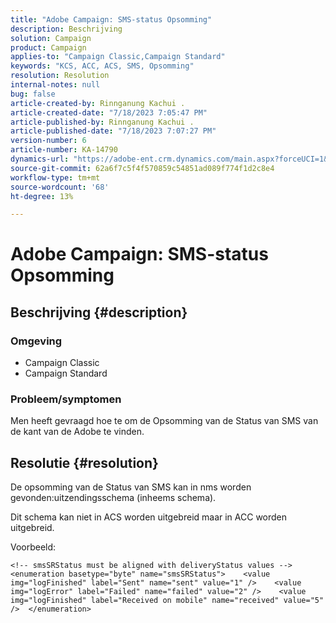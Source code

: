 ```yaml
---
title: "Adobe Campaign: SMS-status Opsomming"
description: Beschrijving
solution: Campaign
product: Campaign
applies-to: "Campaign Classic,Campaign Standard"
keywords: "KCS, ACC, ACS, SMS, Opsomming"
resolution: Resolution
internal-notes: null
bug: false
article-created-by: Rinnganung Kachui .
article-created-date: "7/18/2023 7:05:47 PM"
article-published-by: Rinnganung Kachui .
article-published-date: "7/18/2023 7:07:27 PM"
version-number: 6
article-number: KA-14790
dynamics-url: "https://adobe-ent.crm.dynamics.com/main.aspx?forceUCI=1&pagetype=entityrecord&etn=knowledgearticle&id=467a0e16-9e25-ee11-9cbd-6045bd006b4b"
source-git-commit: 62a6f7c5f4f570859c54851ad089f774f1d2c8e4
workflow-type: tm+mt
source-wordcount: '68'
ht-degree: 13%

---
```


# Adobe Campaign: SMS-status Opsomming

## Beschrijving {#description}




### Omgeving



- Campaign Classic
- Campaign Standard




### Probleem/symptomen



Men heeft gevraagd hoe te om de Opsomming van de Status van SMS van de kant van de Adobe te vinden.


## Resolutie {#resolution}


De opsomming van de Status van SMS kan in nms worden gevonden:uitzendingsschema (inheems schema).

Dit schema kan niet in ACS worden uitgebreid maar in ACC worden uitgebreid.

Voorbeeld:


```
<!-- smsSRStatus must be aligned with deliveryStatus values -->  <enumeration basetype="byte" name="smsSRStatus">    <value img="logFinished" label="Sent" name="sent" value="1" />    <value img="logError" label="Failed" name="failed" value="2" />    <value img="logFinished" label="Received on mobile" name="received" value="5" />  </enumeration>
```



